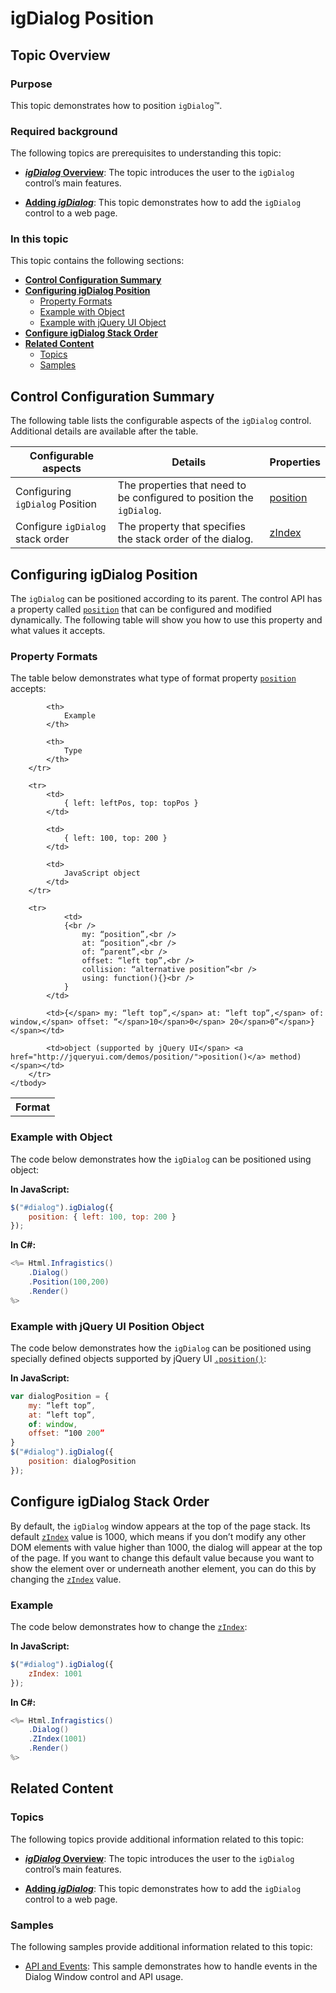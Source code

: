 ﻿<!--
|metadata|
{
    "fileName": "igdialog-position",
    "controlName": "igDialog",
    "tags": ["API","How Do I"]
}
|metadata|
-->

# igDialog Position

## Topic Overview

### Purpose

This topic demonstrates how to position `igDialog`™.

### Required background

The following topics are prerequisites to understanding this topic:

- [***igDialog* Overview**](igDialog-Overview.html): The topic introduces the user to the `igDialog` control’s main features.

- [**Adding *igDialog***](Adding-igDialog.html): This topic demonstrates how to add the `igDialog` control to a web page.



### In this topic

This topic contains the following sections:

-   [**Control Configuration Summary**](#configuration-summary)
-   [**Configuring igDialog Position**](#position)
    -   [Property Formats](#position-formats)
    -   [Example with Object](#position-object)
    -   [Example with jQuery UI Object](#position-jquery-object)
-   [**Configure igDialog Stack Order**](#stack-order)
-   [**Related Content**](#related-content)
    -   [Topics](#topics)
    -   [Samples](#samples)



## <a id="configuration-summary"></a> Control Configuration Summary

The following table lists the configurable aspects of the `igDialog` control. Additional details are available after the table.

Configurable aspects | Details | Properties
--- | --- | ----
Configuring `igDialog` Position | The properties that need to be configured to position the `igDialog`. | [position](%%jQueryApiUrl%%/ui.igDialog#options:position)
Configure `igDialog` stack order | The property that specifies the stack order of the dialog. | [zIndex](%%jQueryApiUrl%%/ui.igDialog#options:zIndex)





## <a id="position"></a> Configuring igDialog Position

The `igDialog` can be positioned according to its parent. The control API has a property called [`position`](%%jQueryApiUrl%%/ui.igDialog#options:position) that can be configured and modified dynamically. The following table will show you how to use this property and what values it accepts.

### <a id="position-formats"></a> Property Formats

The table below demonstrates what type of format property [`position`](%%jQueryApiUrl%%/ui.igDialog#options:position) accepts:

<table class="table">
	<tbody>
		<tr>
			<th>
				Format
			</th>

			<th>
				Example
			</th>

			<th>
				Type
			</th>
		</tr>

		<tr>
			<td>
				{ left: leftPos, top: topPos }
			</td>

			<td>
				{ left: 100, top: 200 }
			</td>

			<td>
				JavaScript object
			</td>
		</tr>

		<tr>
				<td>
				{<br />
					my: “position”,<br />
					at: “position”,<br />
					of: “parent”,<br />
					offset: “left top”,<br />
					collision: “alternative position”<br />
					using: function(){}<br />
				}
			</td>

			<td>{</span> my: “left top”,</span> at: “left top”,</span> of: window,</span> offset: “</span>10</span>0</span> 20</span>0”</span>}</span></td>

			<td>object (supported by jQuery UI</span> <a href="http://jqueryui.com/demos/position/">position()</a> method)</span></td>
		</tr>
	</tbody>
</table>

### <a id="position-object"></a> Example with Object

The code below demonstrates how the `igDialog` can be positioned using object:

**In JavaScript:**

```js
$("#dialog").igDialog({
    position: { left: 100, top: 200 }
});
```

**In C#:**

```csharp
<%= Html.Infragistics()
    .Dialog()
    .Position(100,200)
    .Render()
%>
```

### <a id="position-jquery-object"></a> Example with jQuery UI Position Object

The code below demonstrates how the `igDialog` can be positioned using specially defined objects supported by jQuery UI [`.position()`](http://api.jqueryui.com/position/):

**In JavaScript:**

```js
var dialogPosition = {
    my: “left top”,
    at: “left top”,
    of: window,
    offset: “100 200”
}
$("#dialog").igDialog({
    position: dialogPosition
});
```



## <a id="stack-order"></a> Configure igDialog Stack Order

By default, the `igDialog` window appears at the top of the page stack. Its default [`zIndex`](%%jQueryApiUrl%%/ui.igDialog#options:zIndex) value is 1000, which means if you don’t modify any other DOM elements with value higher than 1000, the dialog will appear at the top of the page. If you want to change this default value because you want to show the element over or underneath another element, you can do this by changing the [`zIndex`](%%jQueryApiUrl%%/ui.igDialog#options:zIndex) value.

### Example

The code below demonstrates how to change the [`zIndex`](%%jQueryApiUrl%%/ui.igDialog#options:zIndex):

**In JavaScript:**

```js
$("#dialog").igDialog({
    zIndex: 1001
});
```

**In C#:**

```csharp
<%= Html.Infragistics()
    .Dialog()
    .ZIndex(1001)
    .Render()
%>
```


## <a id="related-content"></a> Related Content

### <a id="topics"></a> Topics

The following topics provide additional information related to this topic:

- [***igDialog* Overview**](igDialog-Overview.html): The topic introduces the user to the `igDialog` control’s main features.

- [**Adding *igDialog***](Adding-igDialog.html): This topic demonstrates how to add the `igDialog` control to a web page.


### <a id="samples"></a> Samples

The following samples provide additional information related to this topic:

- [API and Events](%%SamplesUrl%%/dialog-window/api-and-events): This sample demonstrates how to handle events in the Dialog Window control and API usage.





 

 


